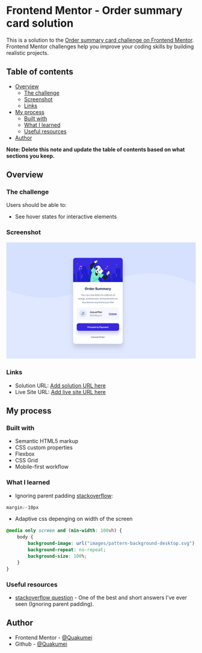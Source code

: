# Frontend Mentor - Order summary card solution

This is a solution to the [Order summary card challenge on Frontend Mentor](https://www.frontendmentor.io/challenges/order-summary-component-QlPmajDUj). Frontend Mentor challenges help you improve your coding skills by building realistic projects. 

## Table of contents

- [Overview](#overview)
  - [The challenge](#the-challenge)
  - [Screenshot](#screenshot)
  - [Links](#links)
- [My process](#my-process)
  - [Built with](#built-with)
  - [What I learned](#what-i-learned)
  - [Useful resources](#useful-resources)
- [Author](#author)

**Note: Delete this note and update the table of contents based on what sections you keep.**

## Overview

### The challenge

Users should be able to:

- See hover states for interactive elements

### Screenshot

![](./screenshot.jpg)


### Links

- Solution URL: [Add solution URL here](https://your-solution-url.com)
- Live Site URL: [Add live site URL here](https://your-live-site-url.com)

## My process

### Built with

- Semantic HTML5 markup
- CSS custom properties
- Flexbox
- CSS Grid
- Mobile-first workflow


### What I learned

- Ignoring parent padding [stackoverflow](https://stackoverflow.com/questions/4296530/ignore-parent-padding): 
```css
margin:-10px
```
- Adaptive css depenging on width of the screen
```css
@media only screen and (min-width: 100vh) {
    body { 
        background-image: url("images/pattern-background-desktop.svg");
        background-repeat: no-repeat;
        background-size: 100%;
    }
}
```

### Useful resources

- [stackoverflow question](https://stackoverflow.com/questions/4296530/ignore-parent-padding) - One of the best and short answers I've ever seen (Ignoring parent padding).

## Author

- Frontend Mentor - [@Quakumei](https://www.frontendmentor.io/profile/Quakumei)
- Github - [@Quakumei](https://github.com/Quakumei)
